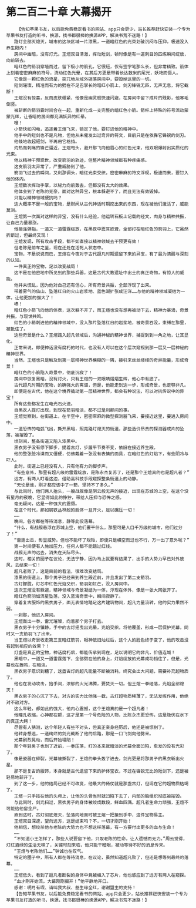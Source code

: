 # 第二百二十章 大幕揭开
        【告知苹果书友，以后能免费稳定看书的网站、app只会更少，站长推荐赶快安装一个专为苹果书友打造的听书，换源，找书都很棒的换源APP，解决书荒不迷路！】
       路灯全部灭熄灭，城市的这块区域一片漆黑，一道暗红色的光束划破沉闷与压抑，极速没入养生殿内！
       房间中幽暗，没有灯光。王煊双目清澈，挥动短剑，顿时像是有一道刺目的匹练瞬间绽放，向前斩去。
       暗红色的箭羽穿墙而过，留下极小的箭孔，它很短，仅有签字笔那么长，但非常精致。箭体上刻着密密麻麻的符号，流动红色光晕，在其后方更是带着长达数米的尾光，妖艳而慑人。
       它像是一颗红色的流星，突兀地从域外砸落房间中，要毁掉这里的一切。
       短剑璀璨，精准而有力的劈在不足巴掌长的暗红小箭上，剑刃锋锐无匹，无声无息，将它截断！
       王煊没有惊喜，反而皮肤绷紧，他像是幽灵般快速闪避，在房间中留下成片的残影，他寒毛倒竖。
       被斩断的箭羽霎时间合在一起，重新化成一支完整的暗红色小箭。箭杆上特殊的符号流动蒙蒙光辉，让昏暗的房间都充满妖异的红晕。
       嗖！
       小箭快如闪电，追逐着王煊飞来，锁定了他，要钉进他的精神中。
       他手中的短剑也不是凡物，但他从未催发出过奇异的符文，目前只是在依靠它锋锐的剑刃。
       他倏地收起短剑，不再用它格挡。
       灼热而刺痛的锋芒逼近，王煊甩头，避开那飞向他眉心的红色光束，他双眼爆射出实质化的光束。
       他以精神干预现世，改变箭羽的轨迹，但整片精神领域都有种疼痛感。
       这支箭羽太异常了，严重威胁到了他。
       箭羽飞过去的瞬间，又刹那调头，暗红光束交织，密密麻麻的符文浮现，极速而来，要钉入他的体内。
       王煊数次挥动手掌，以秘力向前轰去，但都没有太大的效果。
       他体会到了老陈的无奈，面对这种异宝，根本躲避不了，而且无法有效毁掉。
       只能以精神领域硬抗吗？
       这大概率不是一般的宝物，是财阀从古代神话时期挖出来的东西，现在被他们激活了，威能莫测。
       王煊第一次面对这样的异宝，没有什么经验，他运转石板上记载的经文，肉身与精神共振，让自己力量暴涨。
       他接连弹指，一道又一道雷霆绽放，在黑夜中震耳欲聋，全部打在暗红色的箭羽上，它虽然折断过，但最终又现！
       王煊发现，所有攻击手段，都不如直接以精神领域去干预更有效！
       但老陈是前车之鉴，现在还处在活死人状态中。
       宝物，不是说说而已，王煊在今夜对于古代超凡时期遗留下来的异宝，有了最为清醒与深刻的认知。
       一件真正的宝物，足以改变战局！
       这不是在他密地中所见到的那些兵器，这是古代大教遗址中出土的真正奇物，有惊人的威能。
       他并未慌乱，因为他对自己还有信心，所有奇景共振，全部浮现了出来。
       带着雾气的仙山、坠落红日的火山岩浆地、蓝色湖扩张成汪洋……与他的精神领域凝结为一体，让他更加的强大了！
       哧！
       暗红色小箭飞向他的体表，这次躲不开了，而王煊也没有想再被动下去，精神力暴涌，奇景共振，与现世共鸣。
       红色的小箭刺进他的精神领域中，没入那片坠落红日的岩浆地，被奇景吞没，束缚在那里，被抵住了。
       这些奇景是什么？王煊踏入超凡领域后，沟通神秘的精神世界，捕捉到到一角之地，让其显化。
       正常来说，即便神话没有腐朽的时代，也没有人可以在这个层次窥视到那一层又一层神秘的精神世界。
       当然，王煊也只是触及到第一层精神世界模糊的一隅，接引来丝丝缕缕的奇异能量，形成奇景！
       暗红色的小箭陷入奇景中，彻底沉寂了！
       房间中恢复黑暗，没有灯火，只有王煊的一双眼睛熠熠生辉，他心中有底了。
       古代超凡时期的宝物，的确强大的离谱，但是，他能走到这一步，形成奇景，也足够非凡。
       即便是在古代，他在这个境界撬动第一层精神世界，都会有种说法，可以对抗传说中的异宝！
       所有这些都发生在电光石火进。
       自黑衣人提灯出现，到现在箭羽暗淡，都不过是刹那间的事。
       王煊觉察到，在街道上，在半空中，密密麻麻的微型探测器飞来，要接近这里，要进入房间中。
       一道恐怖的电弧飞出，撕开黑暗，照亮路灯熄灭的街道，那些造价昂贵的探测器成片的坠落，被摧毁了。
       顷刻间，整条街道又陷入漆黑中。
       黑衣男子没有停下脚步，提着古灯，步履平节奏不变，依旧在接近养生殿。
       他的整张脸冷漠而又僵硬，仿佛戴着一张没有表情的面具，在暗红色的灯焰下，有些阴冷与吓人。
       此时，街道上已经没有人，只有他有力的脚步声。
       “有些意外，那里有超凡级的雷霆绽放，是陈永杰复苏了，还是那个王煊真的也是超凡者？”
       远方，有两人盯着这边，借助高科技手段窥探整条街道上的动静。
       “无论是谁，刚才都应该中了一箭，坚持不了多久。”
       与此同时，他们两人抬头，一艘战舰像是阴云般无声的接近，出现在苏城的上空，在这个没有星月的夜晚，它显得如此的狰狞，带给人压抑与恐怖之感。
       毫无疑问，这是一种强大的震慑。
       在这个时代，那如钢铁丛林般的舰体一旦开火，足以碾压一切！
       ……
       晚间，各方都在等待消息，静等此役落幕。
       “什么，有战舰悬浮在苏城上空，他们要干什么，那里可是人口千万级的城市，他们过分了！”
       “雷霆出击，彰显威势。但也不能坏了规矩，即便只是横空而过也不行，万一出了意外呢？”
       第一时间便有人施加压力，任何人都不能踏过红线。
       战舰无声的远去，消失在天际尽头。
       这时，相关的圈子在议论，无法宁静，因为马上就要有结果了，出手的大势力早已对外放风，去结束一切！
       超凡者败了，这是目前的看法，很难改变结局。
       漆黑的街道上，那个男子已经来到养生殿近前，并且发出了第二支箭羽。
       古灯朦胧，灯芯中红色光焰交织，箭羽如虹芒，没入房间中。
       这次王煊没有躲避，精神领域与奇景凝结为一体，浮现在体外，像是一张大网张开了。
       暗红色箭羽如流星坠落，没入蓝海奇景中，瞬间寂静了。
       穿着复古服饰的黑衣男子，面无表情地踏足这片建筑物间，超凡力量流转，他的实力果然不弱。
       一刹那，他进入房间。
       王煊轰出一拳，雷光璀璨，向着那个男子打去。
       黑衣男子十分镇静，手中的古灯摇曳出光晕，光焰交织，将他覆盖，形成一层保护光幕，同时又一支箭羽飞了出来。
       当王煊以奇景收走第三支暗红箭羽，眼神依旧灿烂后，这个人的脸色终于变了，他的攻击没有起到相应的效果？！
       灯盏是真正的宝物，神话腐朽后，都能传承到现在，足以说明它的非凡，价值连城！
       黑暗中，一道又一道雷霆落下，全部劈在他的身上，灯焰绽放的光幕成功挡住了，但是，光幕也在轰鸣，在暗淡。
       黑衣男子意识到糟了，这盏古灯的超凡能量不断被消耗，终究会出大问题，需要补充超物质了。
       他也在发动攻击，抬手间，浓郁的火光沸腾，要焚灭一切。但王煊一拳砸落，光焰全部熄灭！
       黑衣男子的心沉了下去，对方的实力比他强一截，古灯超物质稀薄了，无法发挥作用，他绝对不敌对方。
       这么年轻，却如此的强大，他内心震撼，这个王煊真的是一个超凡者！
       他瞳孔收缩，心神都在颤，这才是第一个号危险的人物，比陈永杰更恐怖，这是隐伏在水下的真正大鳄！
       尽管有人猜测，这个年轻人有些不对头，但真正亲身经历后，他还是被惊到了。
       他转身想逃，一道绚烂的剑光截断了他的后路，那是一口飞剑向他劈来。
       光幕剧烈晃动，而后开始塌陷！
       那个年轻男子也到了近前，一拳压落，打的本来就暗淡的光幕全面凹陷，愈发的没有光彩了。
       像是瓷器在碎裂，光幕被撕裂了，王煊的拳头轰了进去，剑光更是将那男子的黑衣斩出火星。
       那不是复古的服饰，本身就是古代遗留下来的护体宝衣，不过在锋锐无比的短剑下，还是被轻易地斩开了。
       到了这一步，他的结局已经不可改变，他最大的倚仗就是那盏古灯，但现在它的超物质枯竭了。
       王煊一只手按在他的头颅上，让他的头骨当时就凹陷下去了，内部的脑组织彻底被摧毁。
       与此同时，剑光扫过，黑衣男子的身体被绞成数段，鲜血四溅。超凡者生命力顽强，王煊不可能给他留全尸。
       直到这时，古灯彻底熄灭，坠落向地面时被王煊一把接到手中，这件宝物易主。
       王煊双目深邃，望向远方，这是结束吗？不，一切才刚开始！
       他相信，想绞杀他与老陈的大势力也不想这样落幕，有一方要付出更多的血与生命！
       ……
       “不知道小王怎样了，那些人说要留下他，只取老陈的性命，让人遗憾而无力。”周云觉得，灯红酒绿的生活无味了，关键时刻来临，他只能干瞪眼，被动等待不好的消息传来。
       “王煊与老陈他们……”钟诚也在叹气。
       特定的圈子中，所有人都在等待消息，在议论，虽然知道超凡败了，但还是想等到最终的落幕。
       ……
       王煊低头，看到了超凡者断裂的身体中竟被植入了芯片，他也感应到了远方有两人在窥探。
       “血才刚开始流，大幕刚刚揭开！”他平静地开口。
       感谢：明月有瑕、请叫我大叔、叁生缘全红，谢谢盟主的支持！
       【告知苹果书友，以后能免费稳定看书的网站、app只会更少，站长推荐赶快安装一个专为苹果书友打造的听书，换源，找书都很棒的换源APP，解决书荒不迷路！】